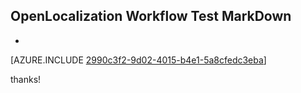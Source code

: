 ## OpenLocalization Workflow Test MarkDown
* 

[AZURE.INCLUDE [2990c3f2-9d02-4015-b4e1-5a8cfedc3eba](calleeMd1.md)]

 
thanks!